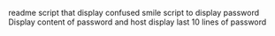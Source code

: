 readme
script that display confused smile
script to display password
Display content of password and host
display last 10 lines of password
